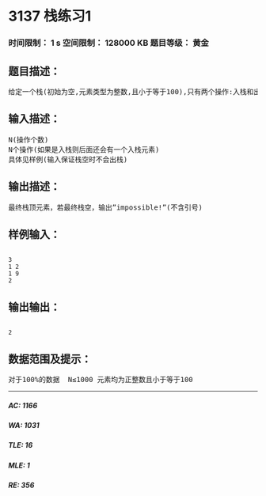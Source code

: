 # 3137 栈练习1   
### 时间限制： 1 s     空间限制： 128000 KB     题目等级： 黄金  
## 题目描述：  

<pre>
给定一个栈(初始为空,元素类型为整数,且小于等于100),只有两个操作:入栈和出栈。先给出这些操作，请输出最终栈的栈顶元素。  操作解释：1表示入栈，2表示出栈
</pre>
  
  
## 输入描述：  

<pre>
N(操作个数)
N个操作(如果是入栈则后面还会有一个入栈元素)
具体见样例(输入保证栈空时不会出栈)
</pre>
  
  
## 输出描述：  

<pre>
最终栈顶元素，若最终栈空，输出”impossible!”(不含引号)
</pre>
  
  
## 样例输入：  

<pre><code>
3
1 2
1 9
2
</code></pre>
  
  
## 输出输出：  

<pre><code>
2
</code></pre>
  
  
## 数据范围及提示：  

<pre>
对于100%的数据  N≤1000 元素均为正整数且小于等于100
</pre>
  
  
***  

##### AC: 1166  
##### WA: 1031  
##### TLE: 16  
##### MLE: 1  
##### RE: 356  
